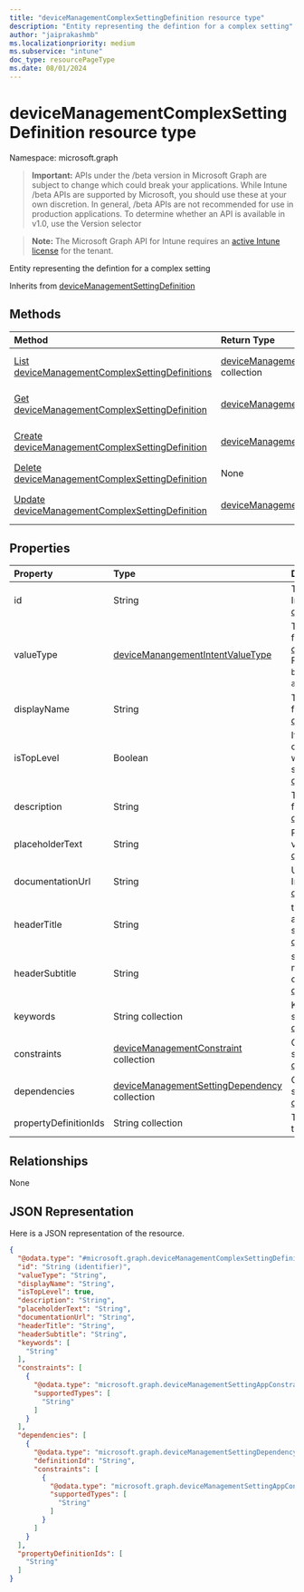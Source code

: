 ```yaml
---
title: "deviceManagementComplexSettingDefinition resource type"
description: "Entity representing the defintion for a complex setting"
author: "jaiprakashmb"
ms.localizationpriority: medium
ms.subservice: "intune"
doc_type: resourcePageType
ms.date: 08/01/2024
---
```


# deviceManagementComplexSettingDefinition resource type

Namespace: microsoft.graph

> **Important:** APIs under the /beta version in Microsoft Graph are subject to change which could break your applications. While Intune /beta APIs are supported by Microsoft, you should use these at your own discretion. In general, /beta APIs are not recommended for use in production applications. To determine whether an API is available in v1.0, use the Version selector

> **Note:** The Microsoft Graph API for Intune requires an [active Intune license](https://go.microsoft.com/fwlink/?linkid=839381) for the tenant.

Entity representing the defintion for a complex setting


Inherits from [deviceManagementSettingDefinition](../resources/intune-deviceintent-devicemanagementsettingdefinition.md)

## Methods
|Method|Return Type|Description|
|:---|:---|:---|
|[List deviceManagementComplexSettingDefinitions](../api/intune-deviceintent-devicemanagementcomplexsettingdefinition-list.md)|[deviceManagementComplexSettingDefinition](../resources/intune-deviceintent-devicemanagementcomplexsettingdefinition.md) collection|List properties and relationships of the [deviceManagementComplexSettingDefinition](../resources/intune-deviceintent-devicemanagementcomplexsettingdefinition.md) objects.|
|[Get deviceManagementComplexSettingDefinition](../api/intune-deviceintent-devicemanagementcomplexsettingdefinition-get.md)|[deviceManagementComplexSettingDefinition](../resources/intune-deviceintent-devicemanagementcomplexsettingdefinition.md)|Read properties and relationships of the [deviceManagementComplexSettingDefinition](../resources/intune-deviceintent-devicemanagementcomplexsettingdefinition.md) object.|
|[Create deviceManagementComplexSettingDefinition](../api/intune-deviceintent-devicemanagementcomplexsettingdefinition-create.md)|[deviceManagementComplexSettingDefinition](../resources/intune-deviceintent-devicemanagementcomplexsettingdefinition.md)|Create a new [deviceManagementComplexSettingDefinition](../resources/intune-deviceintent-devicemanagementcomplexsettingdefinition.md) object.|
|[Delete deviceManagementComplexSettingDefinition](../api/intune-deviceintent-devicemanagementcomplexsettingdefinition-delete.md)|None|Deletes a [deviceManagementComplexSettingDefinition](../resources/intune-deviceintent-devicemanagementcomplexsettingdefinition.md).|
|[Update deviceManagementComplexSettingDefinition](../api/intune-deviceintent-devicemanagementcomplexsettingdefinition-update.md)|[deviceManagementComplexSettingDefinition](../resources/intune-deviceintent-devicemanagementcomplexsettingdefinition.md)|Update the properties of a [deviceManagementComplexSettingDefinition](../resources/intune-deviceintent-devicemanagementcomplexsettingdefinition.md) object.|

## Properties
|Property|Type|Description|
|:---|:---|:---|
|id|String|The ID of the setting definition Inherited from [deviceManagementSettingDefinition](../resources/intune-deviceintent-devicemanagementsettingdefinition.md)|
|valueType|[deviceManangementIntentValueType](../resources/intune-deviceintent-devicemanangementintentvaluetype.md)|The data type of the value Inherited from [deviceManagementSettingDefinition](../resources/intune-deviceintent-devicemanagementsettingdefinition.md). Possible values are: `integer`, `boolean`, `string`, `complex`, `collection`, `abstractComplex`.|
|displayName|String|The setting's display name Inherited from [deviceManagementSettingDefinition](../resources/intune-deviceintent-devicemanagementsettingdefinition.md)|
|isTopLevel|Boolean|If the setting is top level, it can be configured without the need to be wrapped in a collection or complex setting Inherited from [deviceManagementSettingDefinition](../resources/intune-deviceintent-devicemanagementsettingdefinition.md)|
|description|String|The setting's description Inherited from [deviceManagementSettingDefinition](../resources/intune-deviceintent-devicemanagementsettingdefinition.md)|
|placeholderText|String|Placeholder text as an example of valid input Inherited from [deviceManagementSettingDefinition](../resources/intune-deviceintent-devicemanagementsettingdefinition.md)|
|documentationUrl|String|Url to setting documentation Inherited from [deviceManagementSettingDefinition](../resources/intune-deviceintent-devicemanagementsettingdefinition.md)|
|headerTitle|String|title of the setting header represents a category/section of a setting/settings Inherited from [deviceManagementSettingDefinition](../resources/intune-deviceintent-devicemanagementsettingdefinition.md)|
|headerSubtitle|String|subtitle of the setting header for more details about the category/section Inherited from [deviceManagementSettingDefinition](../resources/intune-deviceintent-devicemanagementsettingdefinition.md)|
|keywords|String collection|Keywords associated with the setting Inherited from [deviceManagementSettingDefinition](../resources/intune-deviceintent-devicemanagementsettingdefinition.md)|
|constraints|[deviceManagementConstraint](../resources/intune-deviceintent-devicemanagementconstraint.md) collection|Collection of constraints for the setting value Inherited from [deviceManagementSettingDefinition](../resources/intune-deviceintent-devicemanagementsettingdefinition.md)|
|dependencies|[deviceManagementSettingDependency](../resources/intune-deviceintent-devicemanagementsettingdependency.md) collection|Collection of dependencies on other settings Inherited from [deviceManagementSettingDefinition](../resources/intune-deviceintent-devicemanagementsettingdefinition.md)|
|propertyDefinitionIds|String collection|The definitions of each property of the complex setting|

## Relationships
None

## JSON Representation
Here is a JSON representation of the resource.
<!-- {
  "blockType": "resource",
  "keyProperty": "id",
  "@odata.type": "microsoft.graph.deviceManagementComplexSettingDefinition"
}
-->
``` json
{
  "@odata.type": "#microsoft.graph.deviceManagementComplexSettingDefinition",
  "id": "String (identifier)",
  "valueType": "String",
  "displayName": "String",
  "isTopLevel": true,
  "description": "String",
  "placeholderText": "String",
  "documentationUrl": "String",
  "headerTitle": "String",
  "headerSubtitle": "String",
  "keywords": [
    "String"
  ],
  "constraints": [
    {
      "@odata.type": "microsoft.graph.deviceManagementSettingAppConstraint",
      "supportedTypes": [
        "String"
      ]
    }
  ],
  "dependencies": [
    {
      "@odata.type": "microsoft.graph.deviceManagementSettingDependency",
      "definitionId": "String",
      "constraints": [
        {
          "@odata.type": "microsoft.graph.deviceManagementSettingAppConstraint",
          "supportedTypes": [
            "String"
          ]
        }
      ]
    }
  ],
  "propertyDefinitionIds": [
    "String"
  ]
}
```